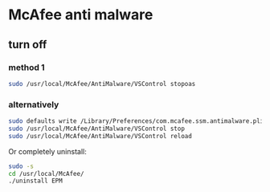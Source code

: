 # McAfee anti malware

## turn off

### method 1
```bash
sudo /usr/local/McAfee/AntiMalware/VSControl stopoas
```

### alternatively
```bash
sudo defaults write /Library/Preferences/com.mcafee.ssm.antimalware.plist OAS_Enable -bool False
sudo /usr/local/McAfee/AntiMalware/VSControl stop
sudo /usr/local/McAfee/AntiMalware/VSControl reload
```

Or completely uninstall:
```bash
sudo -s
cd /usr/local/McAfee/
./uninstall EPM
 ```
